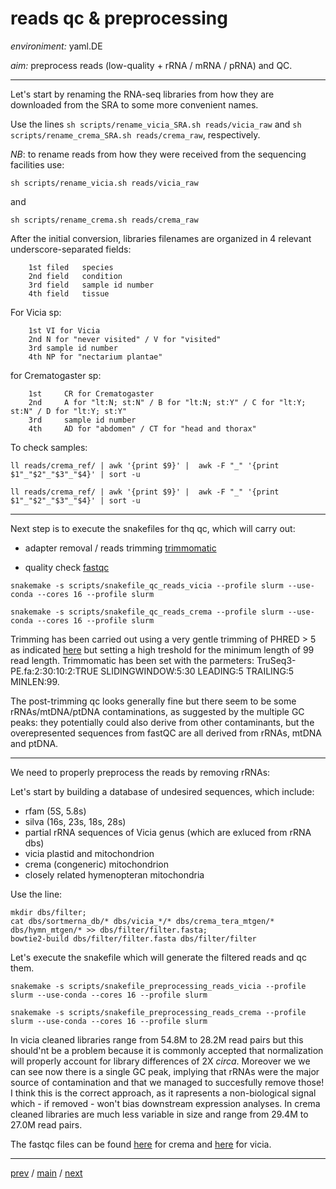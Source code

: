 # reads qc & preprocessing


*environiment:* yaml.DE


*aim:* preprocess reads (low-quality + rRNA / mRNA / pRNA) and QC.


---


Let's start by renaming the RNA-seq libraries from how they are downloaded from the SRA to some more convenient names.


Use the lines ```sh scripts/rename_vicia_SRA.sh reads/vicia_raw``` and ```sh scripts/rename_crema_SRA.sh reads/crema_raw```, respectively.


*NB*: to rename reads from how they were received from the sequencing facilities use:


```
sh scripts/rename_vicia.sh reads/vicia_raw
``` 


and 


```
sh scripts/rename_crema.sh reads/crema_raw
```


After the initial conversion, libraries filenames are organized in 4 relevant underscore-separated fields:

        1st filed	species
        2nd field	condition
        3rd field	sample id number
        4th field	tissue


For Vicia sp:

        1st	VI for Vicia
        2nd	N for "never visited" / V for "visited"
        3rd	sample id number
        4th	NP for "nectarium plantae"


for Crematogaster sp:

        1st     CR for Crematogaster
        2nd     A for "lt:N; st:N" / B for "lt:N; st:Y" / C for "lt:Y; st:N" / D for "lt:Y; st:Y"
        3rd     sample id number
        4th     AD for "abdomen" / CT for "head and thorax"


To check samples:


```ll reads/crema_ref/ | awk '{print $9}' |  awk -F "_" '{print $1"_"$2"_"$3"_"$4}' | sort -u ```

```ll reads/crema_ref/ | awk '{print $9}' |  awk -F "_" '{print $1"_"$2"_"$3"_"$4}' | sort -u ```


---


Next step is to execute the snakefiles for thq qc, which will carry out:


- adapter removal / reads trimming [trimmomatic](http://www.usadellab.org/cms/?page=trimmomatic)


- quality check [fastqc](https://www.bioinformatics.babraham.ac.uk/projects/fastqc/)


```snakemake -s scripts/snakefile_qc_reads_vicia --profile slurm --use-conda --cores 16 --profile slurm```


```snakemake -s scripts/snakefile_qc_reads_crema --profile slurm --use-conda --cores 16 --profile slurm```


Trimming has been carried out using a very gentle trimming of PHRED > 5 as indicated [here](https://doi.org/10.3389/fgene.2014.00013) but
setting a high treshold for the minimum length of 99 read length. Trimmomatic has been set with the parmeters:
TruSeq3-PE.fa:2:30:10:2:TRUE SLIDINGWINDOW:5:30 LEADING:5 TRAILING:5 MINLEN:99.

The post-trimming qc looks generally fine but there seem to be some rRNAs/mtDNA/ptDNA contaminations, as suggested by the multiple GC peaks:
they potentially could also derive from other contaminants, but the overepresented sequences from fastQC are all derived from rRNAs, mtDNA and ptDNA.


---


We need to properly preprocess the reads by removing rRNAs:


Let's start by building a database of undesired sequences, which include:


- rfam (5S, 5.8s)
- silva (16s, 23s, 18s, 28s)
- partial rRNA sequences of Vicia genus (which are exluced from rRNA dbs)
- vicia plastid and mitochondrion
- crema (congeneric) mitochondrion
- closely related hymenopteran mitochondria


Use the line:


``` 
mkdir dbs/filter;
cat dbs/sortmerna_db/* dbs/vicia_*/* dbs/crema_tera_mtgen/* dbs/hymn_mtgen/* >> dbs/filter/filter.fasta; 
bowtie2-build dbs/filter/filter.fasta dbs/filter/filter
```


Let's execute the snakefile which will generate the filtered reads and qc them. 


```
snakemake -s scripts/snakefile_preprocessing_reads_vicia --profile slurm --use-conda --cores 16 --profile slurm
```


```
snakemake -s scripts/snakefile_preprocessing_reads_crema --profile slurm --use-conda --cores 16 --profile slurm
```


In vicia cleaned libraries range from 54.8M to 28.2M read pairs but this should'nt be a problem because it is commonly accepted that normalization will
properly account for library differences of 2X _circa_.
Moreover we we can see now there is a single GC peak, implying that rRNAs were the major source of contamination and that we managed to succesfully remove those!
I think this is the correct approach, as it rapresents a non-biological signal which - if removed - won't bias downstream expression analyses.
In crema cleaned libraries are much less variable in size and range from 29.4M to 27.0M read pairs. 


The fastqc files can be found [here](https://github.com/for-giobbe/PAINT/tree/main/reads/crema_ref) for crema 
and [here](https://github.com/for-giobbe/PAINT/tree/main/reads/vicia_ref) for vicia.


---


[prev](https://github.com/for-giobbe/PAINT/blob/main/markdowns/part_0.md) / [main](https://github.com/for-giobbe/PAINT) / [next](https://github.com/for-giobbe/PAINT/blob/main/markdowns/part_2.md)
